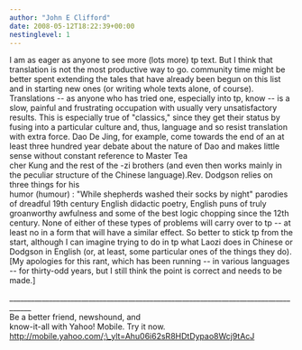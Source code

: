 ```yaml
---
author: "John E Clifford"
date: 2008-05-12T18:22:39+00:00
nestinglevel: 1
---
```

I am as eager as anyone to see more (lots more) tp text. But I think that translation is not the most productive way to go. community time might be better spent extending the tales that have already been begun on this list and in starting new ones (or writing whole texts alone, of course). Translations -- as anyone who has tried one, especially into tp, know -- is a slow, painful and frustrating occupation with usually very unsatisfactory results. This is especially true of "classics," since they get their status by fusing into a particular culture and, thus, language and so resist translation with extra force. Dao De Jing, for example, come towards the end of an at least three hundred year debate about the nature of Dao and makes little sense without constant reference to Master Tea  
cher Kung and the rest of the -zi brothers (and even then works mainly in the peculiar structure of the Chinese language).Rev. Dodgson relies on three things for his  
humor (humour) : "While shepherds washed their socks by night" parodies of dreadful 19th century English didactic poetry, English puns of truly groanworthy awfulness and some of the best logic chopping since the 12th century. None of either of these types of problems will carry over to tp -- at least no in a form that will have a similar effect. So better to stick tp from the start, although I can imagine trying to do in tp what Laozi does in Chinese or Dodgson in English (or, at least, some particular ones of the things they do).  
\[My apologies for this rant, which has been running -- in various languages -- for thirty-odd years, but I still think the point is correct and needs to be made.\]  
  
  
  
\_\_\_\_\_\_\_\_\_\_\_\_\_\_\_\_\_\_\_\_\_\_\_\_\_\_\_\_\_\_\_\_\_\_\_\_\_\_\_\_\_\_\_\_\_\_\_\_\_\_\_\_\_\_\_\_\_\_\_\_\_\_\_\_\_\_\_\_\_\_\_\_\_\_\_\_\_\_\_\_\_\_\_\_  
Be a better friend, newshound, and  
know-it-all with Yahoo! Mobile. Try it now. http://mobile.yahoo.com/;\_ylt=Ahu06i62sR8HDtDypao8Wcj9tAcJ